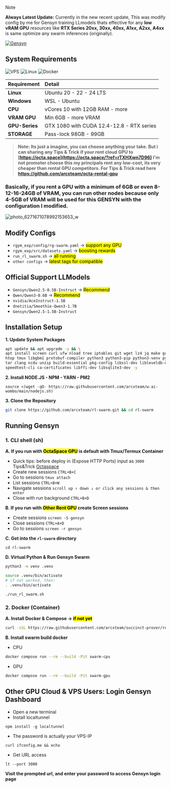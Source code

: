 > [!NOTE]
> **Always Latest Update:** Currently in the new recent update, This was modify config by me for Gensyn training LLmodels thats effective for any **low vRAM GPU** resources like **RTX Series 20xx, 30xx, 40xx, A1xx, A2xx, A4xx** is same optimize any swarm inferences (originally).

[![Gensyn](https://img.shields.io/github/v/release/gensyn-ai/rl-swarm?label=OfficialUpdate&color=blue)](https://github.com/gensyn-ai/rl-swarm/releases)

## System Requirements

![VPS](https://img.shields.io/badge/CLOUD_GPU_SERVER-232F3E?style=for-the-badge&logo=digitalocean&logoColor=white)
![Linux](https://img.shields.io/badge/Linux-FCC624?style=for-the-badge&logo=linux&logoColor=black)
![Docker](https://img.shields.io/badge/Docker-2CA5E0?style=for-the-badge&logo=docker&logoColor=white)

| Requirement     | Detail                 |
| :----------     | :--------------------  |
| **Linux**       | Ubuntu 20 - 22 - 24 LTS          |
| **Windows**     | WSL - Ubuntu                     |
| **CPU**         | vCores 10 with 12GB RAM - more   |
| **VRAM GPU**    | Min 6GB - more VRAM              |
| **GPU-Series**  | GTX 1080 with CUDA 12.4-12.8 - RTX series |
| **STORAGE**     | Pass-lock 98GB - 99GB              |

> **Note: Its just a imagine, you can choose anything your take. But i can sharing any Tips & Trick if your rent cloud GPU to [https://octa.space](https://octa.space/?ref=rTXHXwn7D96) I'm not promoter choose this my principals rent any low-cost, its very cheaper than rental GPU competitors. For Tips & Trick read here https://github.com/arcxteam/octa-rental-gpu**

### Basically, if you rent a GPU with a minimum of 6GB or even 8-12-16-24GB of VRAM, you can run other nodes because only 4-5GB of VRAM will be used for this GENSYN with the configuration I modified.

![photo_6271671078992153653_w](https://github.com/user-attachments/assets/adf9e6cc-1125-4a75-b000-cc1b0c1e1541)

## Modify Configs
- `rgym_exp/config/rg-swarm.yaml` → <mark>support any GPU</mark>
- `rgym_exp/src/datasets.yaml` → <mark>boosting rewards</mark>
- `run_rl_swarm.sh` → <mark>all running</mark>
- `other configs` → <mark>latest tags for compatible</mark>

## Official Support LLModels
- `Gensyn/Qwen2.5-0.5B-Instruct`  → <mark>Recommend</mark>
- `Qwen/Qwen3-0.6B` → <mark>Recommend</mark>
- `nvidia/AceInstruct-1.5B`
- `dnotitia/Smoothie-Qwen3-1.7B`
- `Gensyn/Qwen2.5-1.5B-Instruct`

## Installation Setup

**1. Update System Packages**
```bash
apt update && apt upgrade -y && \
apt install screen curl ufw nload tree iptables git wget lz4 jq make gcc nano automake autoconf \
htop tmux libgbm1 protobuf-compiler python3 python3-pip python3-venv python3-dev python3-setuptools \
tar clang ncdu unzip build-essential pkg-config libssl-dev libleveldb-dev \
speedtest-cli ca-certificates libffi-dev libsqlite3-dev -y
```

**2. Install NODE.JS - NPM - YARN - PM2**
```
source <(wget -qO- https://raw.githubusercontent.com/arcxteam/w-ai-wombo/main/nodejs.sh)
```

**3. Clone the Repository**
```bash
git clone https://github.com/arcxteam/rl-swarm.git && cd rl-swarm
```

## Running Gensyn

### 1. CLI shell (sh)

**A. If you run with <mark>OctaSpace GPU</mark> is default with Tmux/Termux Container**
- Quick tips: before deploy in (Expose HTTP Ports) input as `3000` Tips&Trick [Octaspace](https://github.com/arcxteam/octa-rental-gpu)
- Create new sessions `CTRL+B+C`
- Go to sessions `tmux attach`
- List sessions `CTRL+B+W`
- Navigate sessions `scroll up ↑ down ↓ or click any sessions & then enter`
- Close with run background `CTRL+B+D`

**B. If you run with <mark>Other Rent GPU</mark> create Screen sessions**
- Create sessions `screen -S gensyn`
- Close sessions `CTRL+A+D`
- Go to sessions `screen -r gensyn`

**C. Get into the `rl-swarm` directory**
```
cd rl-swarm
```
**D. Virtual Python & Run Gensyn Swarm**
```bash
python3 -m venv .venv

source .venv/bin/activate
# if not worked, then:
. .venv/bin/activate

./run_rl_swarm.sh
```

### 2. Docker (Container)

**A. Install Docker & Compose → <mark>if not yet</mark>**

```bash
curl -sSL https://raw.githubusercontent.com/arcxteam/succinct-prover/refs/heads/main/docker.sh | sudo bash
```
**B. Install swarm build docker**
* CPU
```bash
docker compose run --rm --build -Pit swarm-cpu
```

* GPU
```bash
docker compose run --rm --build -Pit swarm-gpu
```

## Other GPU Cloud & VPS Users: Login Gensyn Dashboard
- Open a new terminal
- Install localtunnel
```
npm install -g localtunnel
```
- The password is actually your VPS-IP
```
curl ifconfig.me && echo
```
- Get URL access
```
lt --port 3000
```
**Visit the prompted url, and enter your password to access Gensyn login page**
